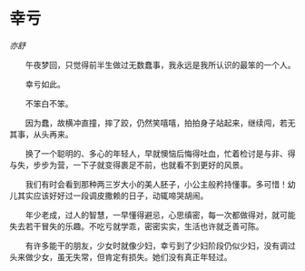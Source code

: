 # 幸亏

*亦舒*

　　午夜梦回，只觉得前半生做过无数蠢事，我永远是我所认识的最笨的一个人。

　　幸亏如此。

　　不笨白不笨。

　　因为蠢，故横冲直撞，摔了跤，仍然笑嘻嘻，拍拍身子站起来，继续闯，若无其事，从头再来。

　　换了一个聪明的、多心的年轻人，早就懊恼后悔得吐血，忙着检讨是与非、得与失，步步为营，一下子就变得裹足不前，也就看不到更好的风景。

　　我们有时会看到那种两三岁大小的美人胚子，小公主般矜持懂事。多可惜！幼儿其实应该好好过一段调皮撒赖的日子，动辄啼哭胡闹。

　　年少老成，过人的智慧，一早懂得避忌，心思缜密，每一次都做得对，就可能失去若干冒失的乐趣。不吃亏就学乖，密密实实，生活也许就乏善可陈。

　　有许多能干的朋友，少女时就像少妇，幸亏到了少妇阶段仍似少妇，没有调过头来做少女，虽无失常，但肯定有损失。她们没有真正年轻过。